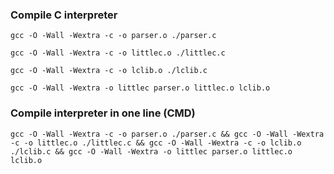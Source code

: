 ### Compile C interpreter

```
gcc -O -Wall -Wextra -c -o parser.o ./parser.c
```

```
gcc -O -Wall -Wextra -c -o littlec.o ./littlec.c
```

```
gcc -O -Wall -Wextra -c -o lclib.o ./lclib.c
```

```
gcc -O -Wall -Wextra -o littlec parser.o littlec.o lclib.o
```

### Compile interpreter in one line (CMD)

```
gcc -O -Wall -Wextra -c -o parser.o ./parser.c && gcc -O -Wall -Wextra -c -o littlec.o ./littlec.c && gcc -O -Wall -Wextra -c -o lclib.o ./lclib.c && gcc -O -Wall -Wextra -o littlec parser.o littlec.o lclib.o
```
